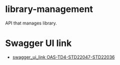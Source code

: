 # library-management
API that manages library.

# Swagger UI link

- [swagger_ui_link OAS-TD4-STD22047-STD22036](https://petstore.swagger.io/?url=https://raw.githubusercontent.com/Ngitangita/OAS-TD1/OAS-TD4-STD22047-STD22036/docs/api.yml)
